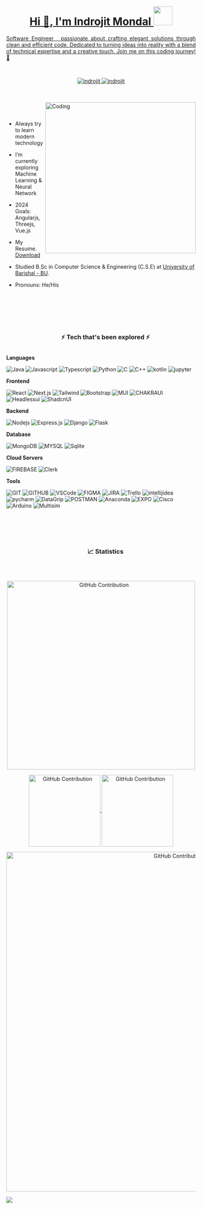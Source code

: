 
 
 <a target="_blank" href="https://www.linkedin.com/in/indrojit-mondal/">
<!--  <img src="https://github.com/ShahinurAlamBhuiyan/ShahinurAlamBhuiyan/blob/main/shahin.gif" height="auto"  style="border-radius:1%"></a><img align="left" src="https://user-images.githubusercontent.com/65187002/144930161-2f783401-8d27-4fdf-a2f7-cc0ba32f1f1f.gif" width="21%" style="display:inline;"><img align="right" src="https://user-images.githubusercontent.com/65187002/144930161-2f783401-8d27-4fdf-a2f7-cc0ba32f1f1f.gif" width="21%" style="display:inline;"> -->

 <br /><br />

<h1 align="center">Hi 👋, I'm Indrojit Mondal <img src="https://media.giphy.com/media/WUlplcMpOCEmTGBtBW/giphy.gif" width="50" ></h1>

<p align="center" style="text-align: justify;">Software Engineer , passionate about crafting elegant solutions through clean and efficient code. Dedicated to turning ideas into reality with a blend of technical expertise and a creative touch. Join me on this coding journey! 🚀</p>

<br />
<p align="center">
 <a href="https://indrojitmondal.netlify.app/" target="blank">
  <img src="https://img.shields.io/badge/Website-DC143C?style=for-the-badge&logo=googlechrome&logoColor=white" alt="indrojit" />
 </a>
 <a href="https://www.linkedin.com/in/indrojit-mondal/" target="_blank">
  <img src="https://img.shields.io/badge/LinkedIn-0077B5?style=for-the-badge&logo=linkedin&logoColor=white" alt="indrojit"/>
 </a>
<!--  <a href="https://medium.com/@shahinur-alam-bhuiyan01" target="blank">
  <img src="https://img.shields.io/badge/Medium-black?style=for-the-badge&logo=medium&logoColor=white" alt="indrojit" />
 </a>
 <a href="https://www.facebook.com/shahin19sep/" target="_blank">
  <img src="https://img.shields.io/badge/Facebook-0866FF?&style=for-the-badge&logo=facebook&logoColor=white" alt="logo"  />
  </a>  -->
</p>
<br />
<br />
<img align="right" alt="Coding" width="400" src="https://i.ibb.co/ws7w9kM/Programming-amico.png">
<br /><br />

- Always try to learn modern technology

- I’m currently exploring Machine Learning & Neural Network

- 2024 Goals: Angularjs, Threejs, Vue.js

- My Resume. [Download](https://docs.google.com/document/d/1hqWNarSvcF79h_sEN9XZyhvHr8jmTnX9z1vCtVR523A/edit?tab=t.0)

- Studied B.Sc  in Computer Science & Engineering (C.S.E) at [University of Barishal - BU](https://www.bu.ac.bd/).

- Pronouns: He/His


<br /><br /><br /><br />



<div id="user-content-toc">
  <ul align="center">
    <summary><h3 style="display: inline-block">⚡ Tech that's been explored ⚡ </h3></summary>
  </ul>
</div>



**Languages**


![Java](https://img.shields.io/badge/java-5382a1?style=for-the-badge&logo=java&logoColor=white)
![Javascript](https://img.shields.io/badge/javascript-yellow?style=for-the-badge&logo=javascript&logoColor=white)
![Typescript](https://img.shields.io/badge/Typescript-007acc?style=for-the-badge&logo=typescript&logoColor=white)
![Python](https://img.shields.io/badge/python-3776AB?style=for-the-badge&logo=python&logoColor=white)
![C](https://img.shields.io/badge/c-gray?style=for-the-badge&logo=c&logoColor=white)
![C++](https://img.shields.io/badge/c++-512BD4?style=for-the-badge&logo=cplusplus&logoColor=white)
![kotlin](https://img.shields.io/badge/kotlin-7F52FF?style=for-the-badge&logo=kotlin&logoColor=white)
![jupyter](https://img.shields.io/badge/jupyter-F37626?style=for-the-badge&logo=jupyter&logoColor=white)

**Frontend**


![React](https://img.shields.io/badge/react-02CCFE?style=for-the-badge&logo=react&logoColor=white)
![Next.js](https://img.shields.io/badge/next.js-000000?style=for-the-badge&logo=nextdotjs&logoColor=white)
![Tailwind](https://img.shields.io/badge/Tailwind_CSS-092749?style=for-the-badge&logo=tailwindcss&logoColor=white)
![Bootstrap](https://img.shields.io/badge/Bootstrap-563D7C?style=for-the-badge&logo=bootstrap&logoColor=white)
![MUI](https://img.shields.io/badge/MUI-007FFF?style=for-the-badge&logo=mui&logoColor=white)
![CHAKRAUI](https://img.shields.io/badge/chakra_ui-319795?style=for-the-badge&logo=chakraui&logoColor=white)
![Headlessui](https://img.shields.io/badge/headlessui-02CCFE?style=for-the-badge&logo=headlessui&logoColor=white)
![ShadcnUI](https://img.shields.io/badge/shadcn_ui-000000?style=for-the-badge&logo=shadcnui&logoColor=white)





**Backend**


![Nodejs](https://img.shields.io/badge/Nodejs-3C873A?style=for-the-badge&logo=node.js&logoColor=white)
![Express.js](https://img.shields.io/badge/Express.js-000000?style=for-the-badge&logo=express&logoColor=white)
![Django](https://img.shields.io/badge/django-092E20?style=for-the-badge&logo=django&logoColor=white)
![Flask](https://img.shields.io/badge/flask-000000?style=for-the-badge&logo=flask&logoColor=white)

 **Database**

![MongoDB](https://img.shields.io/badge/MongoDB-4EA94B?style=for-the-badge&logo=mongodb&logoColor=white)
![MYSQL](https://img.shields.io/badge/mysql-4479A1?style=for-the-badge&logo=mysql&logoColor=white)
![Sqlite](https://img.shields.io/badge/sqlite-003B57?style=for-the-badge&logo=sqlite&logoColor=white)


 **Cloud Servers**
  
![FIREBASE](https://img.shields.io/badge/firebase-yellow?style=for-the-badge&logo=firebase&logoColor=white)
![Clerk](https://img.shields.io/badge/clerk-6C47FF?style=for-the-badge&logo=clerk&logoColor=white)


 **Tools**
  
![GIT](https://img.shields.io/badge/git-F05032?style=for-the-badge&logo=git&logoColor=white)
![GITHUB](https://img.shields.io/badge/github-181717?style=for-the-badge&logo=github&logoColor=white)
![VSCode](https://img.shields.io/badge/Visual_Studio-0078d7?style=for-the-badge&logo=visual%20studio&logoColor=white)
![FIGMA](https://img.shields.io/badge/figma-F24E1E?style=for-the-badge&logo=figma&logoColor=white)
![JIRA](https://img.shields.io/badge/jira-0052CC?style=for-the-badge&logo=jira&logoColor=white)
![Trello](https://img.shields.io/badge/trello-0052CC?style=for-the-badge&logo=trello&logoColor=white)
![intellijidea](https://img.shields.io/badge/intellij_idea-000000?style=for-the-badge&labelColor=black&logo=intellijidea&logoColor=ffffff)
![pycharm](https://img.shields.io/badge/pycharm-000000?style=for-the-badge&labelColor=black&logo=pycharm&logoColor=ffffff)
![DataGrip](https://img.shields.io/badge/datagrip-000000?style=for-the-badge&labelColor=black&logo=datagrip&logoColor=ffffff)
![POSTMAN](https://img.shields.io/badge/postman-FF6C37?style=for-the-badge&logo=postman&logoColor=white)
![Anaconda](https://img.shields.io/badge/anaconda-44A833?style=for-the-badge&logo=anaconda&logoColor=white)
![EXPO](https://img.shields.io/badge/expo-000020?style=for-the-badge&labelColor=black&logo=expo&logoColor=ffffff)
![Cisco](https://img.shields.io/badge/cisco-1BA0D7?style=for-the-badge&logo=cisco&logoColor=white)
![Arduino](https://img.shields.io/badge/arduino-00878F?style=for-the-badge&logo=arduino&logoColor=white)
![Multisim](https://img.shields.io/badge/multisim-57B685?style=for-the-badge&logo=multisim&logoColor=white)



<br/>


<br />

<br />

<div id="user-content-toc">
  <ul align="center">
    <summary><h3 style="display: inline-block"> 📈 Statistics </h3></summary>
  </ul>
</div>
<br />

<p align="center">
 <img width="500px"  src="https://awesome-github-stats.azurewebsites.net/user-stats/indrojitmondal?cardType=github&theme=dark&Icon=FFFFFF&preferLogin=false" alt="GitHub Contribution"/>
</p>
<p align="center">
  <a href="https://github.com/indrojitmondal">
    <img align="center"  height="190px" src="https://github-readme-stats.vercel.app/api/top-langs/?username=indrojitmondal&layout=compact&bg_color=000000&text_color=FFFFFF&title_color=FFFFFF" alt="GitHub Contribution"/>
  </a>
  <a href="https://github.com/indrojitmondal">
    <img align="center"  height="190px"src="https://github-readme-streak-stats.herokuapp.com?user=indrojitmondal&theme=dark&border_radius=5&fire=EB5454&ring=EB5454&currStreakLabel=EB5454" alt="GitHub Contribution"/>
  </a>
</p>


 




<p align="center">
<img  width="900px" src="https://github-profile-summary-cards.vercel.app/api/cards/profile-details?username=indrojitmondal&theme=dark&Icon=FFFFFF"  alt="GitHub Contribution"/>
</p>


<img align="center" src="https://github-readme-activity-graph.vercel.app/graph?username=indrojitmondal&theme=high-contrast" />








[website]: https://indrojitmondal.netlify.app/
[linkedin]: https://www.linkedin.com/in/indrojitmondal/



